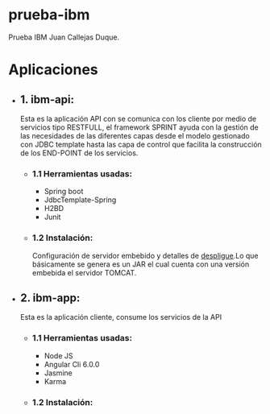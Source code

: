 # prueba-ibm
Prueba IBM Juan Callejas Duque.

<h1>Aplicaciones</h1>
<ul>
  <li>
    <h2>1. ibm-api:</h2>
    <p>Esta es la aplicación API con se comunica con los cliente por medio de servicios tipo RESTFULL, el framework SPRINT ayuda con la gestión de las necesidades de las diferentes capas desde el modelo gestionado con JDBC template hasta las capa de control que facilita la construcción de los END-POINT de los servicios.</p>
    <ul>
      <li>
        <h3>1.1 Herramientas usadas:</h3>
        <ul>
          <li>Spring boot</li>
          <li>JdbcTemplate-Spring</li>
          <li>H2BD </li>
          <li>Junit</li>
        </ul>
      </li>
      <li>
        <h3>1.2 Instalación:</h3>
        <p>Configuración de servidor embebido y detalles de <a href="https://spring.io/blog/2014/03/07/deploying-spring-boot-applications">despligue</a>.Lo que básicamente se genera es un JAR el cual cuenta con una versión embebida el servidor TOMCAT.</p>
    </ul>
  </li>
  <li>
    <h2>2. ibm-app:</h2>
    <p>Esta es la aplicación cliente, consume los servicios de la API</p>
    <ul>
      <li>
        <h3>1.1 Herramientas usadas:</h3>
        <ul>
          <li>Node JS</li>
          <li>Angular Cli 6.0.0</li>
          <li>Jasmine </li>
          <li>Karma</li>
        </ul>
      </li>
      <li>
        <h3>1.2 Instalación:</h3>
      </li>
    </ul>
  </li>
</ul>
